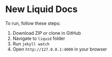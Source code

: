 # New Liquid Docs

To run, follow these steps:

1. Download ZIP or clone in GitHub
2. Navigate to `liquid` folder
3. Run `jekyll watch`
4. Open `http://127.0.0.1:4000` in your browser
